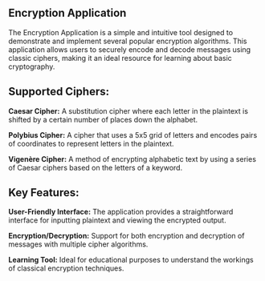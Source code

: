 ## Encryption Application
The Encryption Application is a simple and intuitive tool designed to demonstrate and implement several popular encryption algorithms.
This application allows users to securely encode and decode messages using classic ciphers, making it an ideal resource for learning about basic cryptography.

## Supported Ciphers:

**Caesar Cipher:** A substitution cipher where each letter in the plaintext is shifted by a certain number of places down the alphabet.

**Polybius Cipher:** A cipher that uses a 5x5 grid of letters and encodes pairs of coordinates to represent letters in the plaintext.

**Vigenère Cipher:** A method of encrypting alphabetic text by using a series of Caesar ciphers based on the letters of a keyword.

## Key Features: 

**User-Friendly Interface:** The application provides a straightforward interface for inputting plaintext and viewing the encrypted output.

**Encryption/Decryption:** Support for both encryption and decryption of messages with multiple cipher algorithms.

**Learning Tool:** Ideal for educational purposes to understand the workings of classical encryption techniques.
